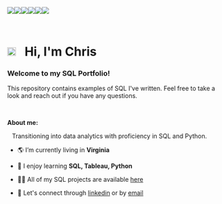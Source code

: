 <img src="https://img.shields.io/badge/sqlite-%23003B57.svg?&style=for-the-badge&logo=sqlite&logoColor=white"><img src="https://img.shields.io/badge/postgresql-%23336791.svg?&style=for-the-badge&logo=postgresql&logoColor=white"><img src="https://img.shields.io/badge/mysql-%234479A1.svg?&style=for-the-badge&logo=mysql&logoColor=white"><img src="https://img.shields.io/badge/microsoft%20excel-%23217346.svg?&style=for-the-badge&logo=microsoft%20excel&logoColor=white"><img src="https://img.shields.io/badge/tableau-%23E97627.svg?&style=for-the-badge&logo=tableau&logoColor=white"><img src="https://img.shields.io/badge/python-3670A0?style=for-the-badge&logo=python&logoColor=ffdd54">

<br>

# <img src="https://fonts.gstatic.com/s/e/notoemoji/latest/1f44b/512.gif" alt="👋" width="20"> &nbsp; Hi, I'm Chris

### Welcome to my SQL Portfolio! 
This repository contains examples of SQL I've written. Feel free to take a look and reach out if you have any questions.

<br>

**About me:**

&ensp; Transitioning into data analytics with proficiency in SQL and Python.

- 🌎 I’m currently living in **Virginia**

- 🧠 I enjoy learning **SQL, Tableau, Python**

- 👨‍💻 All of my SQL projects are available [here](https://github.com/chrisburton/chrisburton/tree/main/SQL)

- 🤝 Let's connect through [linkedin](https://www.linkedin.com/in/imchrisburton) or by [email](mailto:chris@chrisburton.me)


<br>
